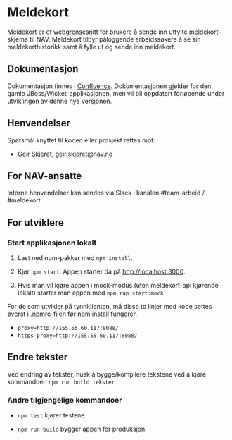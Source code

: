 # Meldekort
Meldekort er et webgrensesnitt for brukere å sende inn utfylte meldekort-skjema til NAV.
Meldekort tilbyr påloggende arbeidssøkere å se sin meldekorthistorikk samt å fylle ut og sende inn meldekort.

## Dokumentasjon
Dokumentasjon finnes i [Confluence](https://confluence.adeo.no/display/TA/Meldekort). Dokumentasjonen gjelder for den 
gamle JBoss/Wicket-applikasjonen, men vil bli oppdatert forløpende under utviklingen av denne nye versjonen.

## Henvendelser
Spørsmål knyttet til koden eller prosjekt rettes mot:

* Geir Skjeret, geir.skjeret@nav.no

## For NAV-ansatte

Interne henvendelser kan sendes via Slack i kanalen #team-arbeid / #meldekort

## For utviklere

### Start applikasjonen lokalt

1. Last ned npm-pakker med `npm install`.

2. Kjør `npm start`. Appen starter da på [http://localhost:3000](http://localhost:3000).

3. Hvis man vil kjøre appen i mock-modus (uten meldekort-api kjørende lokalt) starter man appen med `npm run start:mock`


For de som utvikler på tynnklienten, må disse to linjer med kode settes øverst i .npmrc-filen før npm install fungerer.
* `proxy=http://155.55.60.117:8088/` 
* `https-proxy=http://155.55.60.117:8088/`

## Endre tekster
Ved endring av tekster, husk å bygge/kompilere tekstene ved å kjøre kommandoen `npm run build:tekster`

### Andre tilgjengelige kommandoer

* `npm test` kjører testene.

* `npm run build` bygger appen for produksjon.
